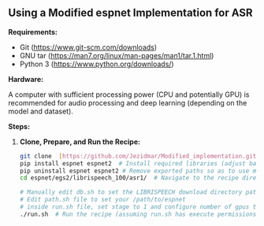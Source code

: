## Using a Modified espnet Implementation for ASR

**Requirements:**

* Git (https://www.git-scm.com/downloads)
* GNU tar (https://man7.org/linux/man-pages/man1/tar.1.html)
* Python 3 (https://www.python.org/downloads/)

**Hardware:**

A computer with sufficient processing power (CPU and potentially GPU) is recommended for audio processing and deep learning (depending on the model and dataset).

**Steps:**

1. **Clone, Prepare, and Run the Recipe:**

   ```bash
   git clone  [https://github.com/Jezidmar/Modified_implementation.git](https://github.com/Jezidmar/Modified_implementation.git)  # Clone the repository
   pip install espnet espnet2  # Install required libraries (adjust based on your needs)
   pip uninstall espnet espnet2 # Remove exported paths so as to use modified implementation
   cd espnet/egs2/librispeech_100/asr1/  # Navigate to the recipe directory

   # Manually edit db.sh to set the LIBRISPEECH download directory path
   # Edit path.sh file to set your /path/to/espnet
   # inside run.sh file, set stage to 1 and configure number of gpus to use.
   ./run.sh  # Run the recipe (assuming run.sh has execute permissions)
